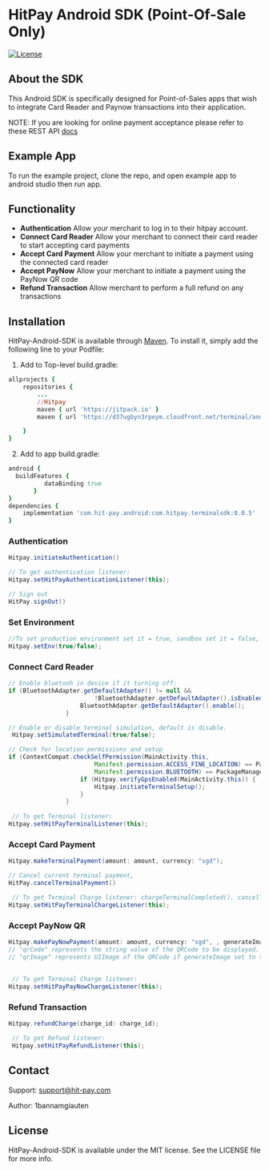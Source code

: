 # HitPay Android SDK (Point-Of-Sale Only)

[![License](https://img.shields.io/cocoapods/l/HitPay-iOS-SDK.svg?style=flat)](https://github.com/hit-pay/android-sdk-example)

## About the SDK

This Android SDK is specifically designed for Point-of-Sales apps that wish to integrate Card Reader and Paynow transactions into their application.

NOTE: If you are looking for online payment acceptance please refer to these REST API [docs](https://hit-pay.com/docs.html)

## Example App
To run the example project, clone the repo, and open example app to android studio then run app.

## Functionality

- **Authentication** Allow your merchant to log in to their hitpay account.
- **Connect Card Reader** Allow your merchant to connect their card reader to start accepting card payments
- **Accept Card Payment** Allow your merchant to initiate a payment using the connected card reader
- **Accept PayNow** Allow your merchant to initiate a payment using the PayNow QR code
- **Refund Transaction** Allow merchant to perform a full refund on any transactions


## Installation

HitPay-Android-SDK is available through [Maven](https://repo1.maven.org/maven2/). To install
it, simply add the following line to your Podfile:

1. Add to Top-level build.gradle:

```ruby
allprojects {
    repositories {
        ...
        //Hitpay
        maven { url 'https://jitpack.io' }
        maven { url 'https://d37ugbyn3rpeym.cloudfront.net/terminal/android-betas' }

    }
}
```

2. Add to app build.gradle:
```ruby
android {
  buildFeatures {
          dataBinding true
       }
}
dependencies {
    implementation 'com.hit-pay.android:com.hitpay.terminalsdk:0.0.5'
}

```

### Authentication

```java
Hitpay.initiateAuthentication()

// To get authentication listener: 
Hitpay.setHitPayAuthenticationListener(this);

// Sign out
HitPay.signOut()

```

### Set Environment

```java
//To set production environment set it = true, sandbox set it = false, defalt is true (production)
Hitpay.setEnv(true/false);

```

### **Connect Card Reader**

```java
// Enable bluetooh in device if it turning off:
if (BluetoothAdapter.getDefaultAdapter() != null &&
                        !BluetoothAdapter.getDefaultAdapter().isEnabled()) {
                    BluetoothAdapter.getDefaultAdapter().enable();
                }

// Enable or disable terminal simulation, default is disable.
 Hitpay.setSimulatedTerminal(true/false);

// Check for location permissions and setup
if (ContextCompat.checkSelfPermission(MainActivity.this,
                        Manifest.permission.ACCESS_FINE_LOCATION) == PackageManager.PERMISSION_GRANTED && ContextCompat.checkSelfPermission(MainActivity.this,
                        Manifest.permission.BLUETOOTH) == PackageManager.PERMISSION_GRANTED) {
                    if (Hitpay.verifyGpsEnabled(MainActivity.this)) {
                        Hitpay.initiateTerminalSetup();
                    }
                }
          
 // To get Terminal listener: 
Hitpay.setHitPayTerminalListener(this);


```

### Accept Card Payment

```java
Hitpay.makeTerminalPayment(amount: amount, currency: "sgd");

// Cancel current terminal payment, 
HitPay.cancelTerminalPayment()

 // To get Terminal Charge listener: chargeTerminalCompleted(), cancelTerminalPayment()
Hitpay.setHitPayTerminalChargeListener(this);

```

### Accept PayNow QR

```java
Hitpay.makePayNowPayment(amount: amount, currency: "sgd", , generateImage: true);
// "qrCode" represents the string value of the QRCode to be displayed.
// "qrImage" represents UIImage of the QRCode if generateImage set to true
  
  
 // To get Terminal Charge listener: 
Hitpay.setHitPayPayNowChargeListener(this);

```

### Refund Transaction

```java
Hitpay.refundCharge(charge_id: charge_id);

 // To get Refund listener: 
 Hitpay.setHitPayRefundListener(this);

```


## Contact
Support: support@hit-pay.com

Author: 1bannamgiauten

## License

HitPay-Android-SDK is available under the MIT license. See the LICENSE file for more info.
